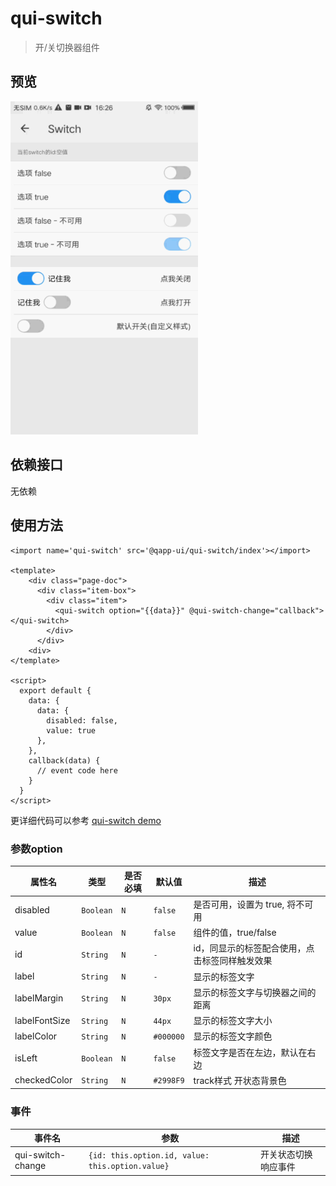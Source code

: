 # qui-switch

> 开/关切换器组件

## 预览

<img src="./docs/assets/qui-switch.gif" width="300"/>

## 依赖接口

无依赖

## 使用方法
	
```ux
<import name='qui-switch' src='@qapp-ui/qui-switch/index'></import>

<template>
    <div class="page-doc">
      <div class="item-box">
        <div class="item">
          <qui-switch option="{{data}}" @qui-switch-change="callback"></qui-switch>
        </div>
      </div>
    <div>
</template>

<script>
  export default {
    data: {
      data: {
        disabled: false,
        value: true
      },
    },
    callback(data) {
      // event code here
    }
  }
</script>
```

更详细代码可以参考 [qui-switch demo]()

### 参数option

| 属性名 | 类型 | 是否必填 | 默认值 | 描述 |
|-------------|------------|--------|-----|-----|
| disabled | `Boolean` |`N`| `false` | 是否可用，设置为 true, 将不可用 |
| value | `Boolean` |`N`| `false` | 组件的值，true/false |
| id | `String` |`N`| `-` | id，同显示的标签配合使用，点击标签同样触发效果 |
| label | `String` |`N`| `-` | 显示的标签文字 |
| labelMargin | `String` |`N`| `30px` | 显示的标签文字与切换器之间的距离 |
| labelFontSize | `String` |`N`| `44px` | 显示的标签文字大小 |
| labelColor | `String` |`N`| `#000000` | 显示的标签文字颜色 |
| isLeft | `Boolean` |`N`| `false` | 标签文字是否在左边，默认在右边 |
| checkedColor | `String` |`N`| `#2998F9` | track样式 开状态背景色 |

### 事件

| 事件名 | 参数 | 描述 | 
|-------|-----|-----|
| qui-switch-change | `{id: this.option.id, value: this.option.value}` | 开关状态切换响应事件 |
